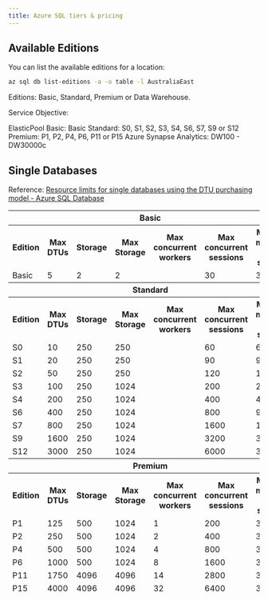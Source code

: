 ```yaml
---
title: Azure SQL tiers & pricing
---
```


## Available Editions

You can list the available editions for a location:

```bash
az sql db list-editions -a -o table -l AustraliaEast
```

Editions: Basic, Standard, Premium or Data Warehouse.

Service Objective:

ElasticPool
Basic: Basic
Standard: S0, S1, S2, S3, S4, S6, S7, S9 or S12
Premium: P1, P2, P4, P6, P11 or P15
Azure Synapse Analytics: DW100 - DW30000c

## Single Databases

Reference: [Resource limits for single databases using the DTU purchasing model - Azure SQL Database](https://docs.microsoft.com/azure/azure-sql/database/resource-limits-dtu-single-databases)

<table>
<thead>
<tr><th colspan="7">Basic</tr>
<tr><th>Edition</th><th>Max DTUs</th><th>Storage</th><th>Max Storage</th><th>Max concurrent workers</th><th>Max concurrent sessions</th><th>Max in-memory OLTP storage</th></tr>
<tr><td>Basic</td><td>5</td><td>2</td><td>2</td><td></td><td>30</td><td>300</td></tr>
<tr><th colspan="7">Standard</tr>
<tr><th>Edition</th><th>Max DTUs</th><th>Storage</th><th>Max Storage</th><th>Max concurrent workers</th><th>Max concurrent sessions</th><th>Max in-memory OLTP storage</th></tr>
<tr><td>S0</td><td>10</td><td>250</td><td>250</td><td></td><td>60</td><td>600</td></tr>
<tr><td>S1</td><td>20</td><td>250</td><td>250</td><td></td><td>90</td><td>900</td></tr>
<tr><td>S2</td><td>50</td><td>250</td><td>250</td><td></td><td>120</td><td>1200</td></tr>
<tr><td>S3</td><td>100</td><td>250</td><td>1024</td><td></td><td>200</td><td>2400</td></tr>
<tr><td>S4</td><td>200</td><td>250</td><td>1024</td><td></td><td>400</td><td>4800</td></tr>
<tr><td>S6</td><td>400</td><td>250</td><td>1024</td><td></td><td>800</td><td>9600</td></tr>
<tr><td>S7</td><td>800</td><td>250</td><td>1024</td><td></td><td>1600</td><td>19200</td></tr>
<tr><td>S9</td><td>1600</td><td>250</td><td>1024</td><td></td><td>3200</td><td>30000</td></tr>
<tr><td>S12</td><td>3000</td><td>250</td><td>1024</td><td></td><td>6000</td><td>30000</td></tr>
<tr><th colspan="7">Premium</tr>
<tr><th>Edition</th><th>Max DTUs</th><th>Storage</th><th>Max Storage</th><th>Max concurrent workers</th><th>Max concurrent sessions</th><th>Max in-memory OLTP storage</th></tr>
<tr><td>P1</td><td>125</td><td>500</td><td>1024</td><td>1</td><td>200</td><td>30000</td></tr>
<tr><td>P2</td><td>250</td><td>500</td><td>1024</td><td>2</td><td>400</td><td>30000</td></tr>
<tr><td>P4</td><td>500</td><td>500</td><td>1024</td><td>4</td><td>800</td><td>30000</td></tr>
<tr><td>P6</td><td>1000</td><td>500</td><td>1024</td><td>8</td><td>1600</td><td>30000</td></tr>
<tr><td>P11</td><td>1750</td><td>4096</td><td>4096</td><td>14</td><td>2800</td><td>30000</td></tr>
<tr><td>P15</td><td>4000</td><td>4096</td><td>4096</td><td>32</td><td>6400</td><td>30000</td></tr>
</table>

